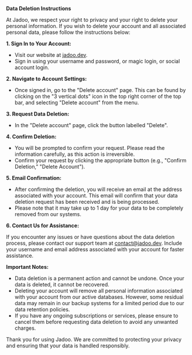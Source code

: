 **Data Deletion Instructions**

At Jadoo, we respect your right to privacy and your right to delete your personal information. If you wish to delete your account and all associated personal data, please follow the instructions below:

**1. Sign In to Your Account:**

* Visit our website at [jadoo.dev](https://jadoo/dev).
* Sign in using your username and password, or magic login, or social account login.

**2. Navigate to Account Settings:**

* Once signed in, go to the "Delete account" page. This can be found by clicking on the "3 vertical dots" icon in the top right corner of the top bar, and selecting "Delete account" from the menu.

**3. Request Data Deletion:**

* In the "Delete account" page, click the button labelled "Delete".

**4. Confirm Deletion:**

* You will be prompted to confirm your request. Please read the information carefully, as this action is irreversible.
* Confirm your request by clicking the appropriate button (e.g., "Confirm Deletion," "Delete Account").

**5. Email Confirmation:**

* After confirming the deletion, you will receive an email at the address associated with your account. This email will confirm that your data deletion request has been received and is being processed.
* Please note that it may take up to 1 day for your data to be completely removed from our systems.

**6. Contact Us for Assistance:**

If you encounter any issues or have questions about the data deletion process, please contact our support team at contact@jadoo.dev. Include your username and email address associated with your account for faster assistance.

**Important Notes:**

* Data deletion is a permanent action and cannot be undone. Once your data is deleted, it cannot be recovered.
* Deleting your account will remove all personal information associated with your account from our active databases. However, some residual data may remain in our backup systems for a limited period due to our data retention policies.
* If you have any ongoing subscriptions or services, please ensure to cancel them before requesting data deletion to avoid any unwanted charges.

Thank you for using Jadoo. We are committed to protecting your privacy and ensuring that your data is handled responsibly.

